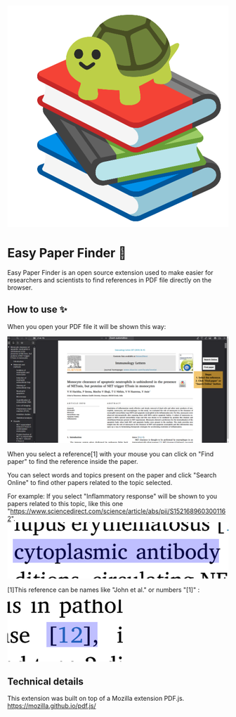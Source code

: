 ![alt text](./Turtle.png)

# Easy Paper Finder 🐢

Easy Paper Finder is an open source extension used to make easier for researchers and scientists to find references in PDF file directly on the browser.

## How to use ✨

When you open your PDF file it will be shown this way:

![alt text](./EasyPaperFinder-Images/pdfView.png)

When you select a reference[1] with your mouse you can click on "Find paper" to find the reference inside the paper.

You can select words and topics present on the paper and click "Search Online" to find other papers related to the topic selected.

For example: If you select "Inflammatory response" will be shown to you papers related to this topic, like this one "https://www.sciencedirect.com/science/article/abs/pii/S1521689603001162".
![alt text](./EasyPaperFinder-Images/selectedTopic.png)

[1]This reference can be names like "John et al." or numbers "[1]" :

![alt text](./EasyPaperFinder-Images/selectedReference.png)

## Technical details

This extension was built on top of a Mozilla extension PDF.js.
https://mozilla.github.io/pdf.js/
